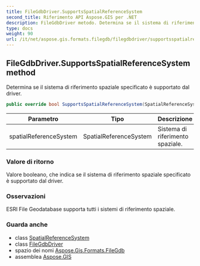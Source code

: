```yaml
---
title: FileGdbDriver.SupportsSpatialReferenceSystem
second_title: Riferimento API Aspose.GIS per .NET
description: FileGdbDriver metodo. Determina se il sistema di riferimento spaziale specificato è supportato dal driver.
type: docs
weight: 90
url: /it/net/aspose.gis.formats.filegdb/filegdbdriver/supportsspatialreferencesystem/
---
```

## FileGdbDriver.SupportsSpatialReferenceSystem method

Determina se il sistema di riferimento spaziale specificato è supportato dal driver.

```csharp
public override bool SupportsSpatialReferenceSystem(SpatialReferenceSystem spatialReferenceSystem)
```

| Parametro | Tipo | Descrizione |
| --- | --- | --- |
| spatialReferenceSystem | SpatialReferenceSystem | Sistema di riferimento spaziale. |

### Valore di ritorno

Valore booleano, che indica se il sistema di riferimento spaziale specificato è supportato dal driver.

### Osservazioni

ESRI File Geodatabase supporta tutti i sistemi di riferimento spaziale.

### Guarda anche

* class [SpatialReferenceSystem](../../../aspose.gis.spatialreferencing/spatialreferencesystem/)
* class [FileGdbDriver](../)
* spazio dei nomi [Aspose.Gis.Formats.FileGdb](../../filegdbdriver/)
* assemblea [Aspose.GIS](../../../)


